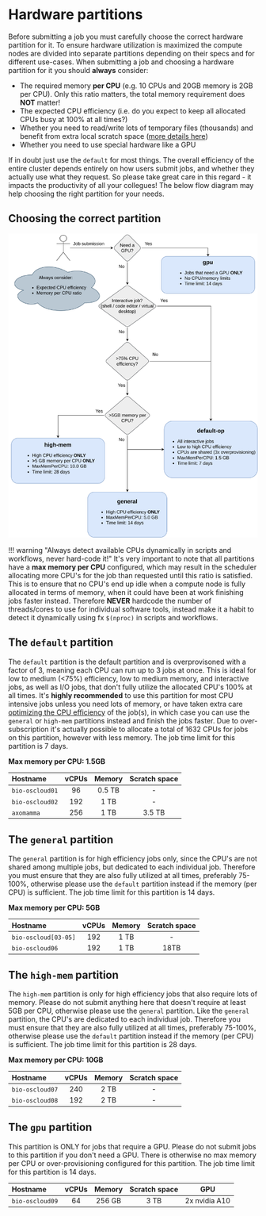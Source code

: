 # Hardware partitions
Before submitting a job you must carefully choose the correct hardware partition for it. To ensure hardware utilization is maximized the compute nodes are divided into separate partitions depending on their specs and for different use-cases. When submitting a job and choosing a hardware partition for it you should **always** consider:

 - The required memory **per CPU** (e.g. 10 CPUs and 20GB memory is 2GB per CPU). Only this ratio matters, the total memory requirement does **NOT** matter!
 - The expected CPU efficiency (i.e. do you expect to keep all allocated CPUs busy at 100% at all times?)
 - Whether you need to read/write lots of temporary files (thousands) and benefit from extra local scratch space ([more details here](../storage.md#local-scratch-space))
 - Whether you need to use special hardware like a GPU
 
 If in doubt just use the `default` for most things. The overall efficiency of the entire cluster depends entirely on how users submit jobs, and whether they actually use what they request. So please take great care in this regard - it impacts the productivity of all your collegues! The below flow diagram may help choosing the right partition for your needs.

## Choosing the correct partition
![test](img/biocloud_partition.drawio.svg)

!!! warning "Always detect available CPUs dynamically in scripts and workflows, never hard-code it!"
    It's very important to note that all partitions have a **max memory per CPU** configured, which may result in the scheduler allocating more CPU's for the job than requested until this ratio is satisfied. This is to ensure that no CPU's end up idle when a compute node is fully allocated in terms of memory, when it could have been at work finishing jobs faster instead. Therefore **NEVER** hardcode the number of threads/cores to use for individual software tools, instead make it a habit to detect it dynamically using fx `$(nproc)` in scripts and workflows.

## The `default` partition
The `default` partition is the default partition and is overprovisoned with a factor of 3, meaning each CPU can run up to 3 jobs at once. This is ideal for low to medium (<75%) efficiency, low to medium memory, and interactive jobs, as well as I/O jobs, that don't fully utilize the allocated CPU's 100% at all times. It's **highly recommended** to use this partition for most CPU intensive jobs unless you need lots of memory, or have taken extra care [optimizing the CPU efficiency](efficiency.md) of the job(s), in which case you can use the `general` or `high-mem` partitions instead and finish the jobs faster. Due to over-subscription it's actually possible to allocate a total of 1632 CPUs for jobs on this partition, however with less memory. The job time limit for this partition is 7 days.

**Max memory per CPU: 1.5GB**

| Hostname | vCPUs | Memory | Scratch space |
| :--- | :---: | :---: | :---: |
| `bio-oscloud01` | 96 | 0.5 TB | - |
| `bio-oscloud02` | 192 | 1 TB | - |
| `axomamma` | 256 | 1 TB | 3.5 TB |

## The `general` partition
The `general` partition is for high efficiency jobs only, since the CPU's are not shared among multiple jobs, but dedicated to each individual job. Therefore you must ensure that they are also fully utilized at all times, preferably 75-100%, otherwise please use the `default` partition instead if the memory (per CPU) is sufficient. The job time limit for this partition is 14 days.

**Max memory per CPU: 5GB**

| Hostname | vCPUs | Memory | Scratch space |
| :--- | :---: | :---: | :---: |
| `bio-oscloud[03-05]` | 192 | 1 TB | - |
| `bio-oscloud06` | 192 | 1 TB | 18TB |

## The `high-mem` partition
The `high-mem` partition is only for high efficiency jobs that also require lots of memory. Please do not submit anything here that doesn't require at least 5GB per CPU, otherwise please use the `general` partition. Like the `general` partition, the CPU's are dedicated to each individual job. Therefore you must ensure that they are also fully utilized at all times, preferably 75-100%, otherwise please use the `default` partition instead if the memory (per CPU) is sufficient. The job time limit for this partition is 28 days.

**Max memory per CPU: 10GB**

| Hostname | vCPUs | Memory | Scratch space |
| :--- | :---: | :---: | :---: |
| `bio-oscloud07` | 240 | 2 TB | - |
| `bio-oscloud08` | 192 | 2 TB | - |

## The `gpu` partition
This partition is ONLY for jobs that require a GPU. Please do not submit jobs to this partition if you don't need a GPU. There is otherwise no max memory per CPU or over-provisioning configured for this partition. The job time limit for this partition is 14 days.

| Hostname | vCPUs | Memory | Scratch space | GPU |
| :--- | :---: | :---: | :---: | :---: |
| `bio-oscloud09` | 64 | 256 GB | 3 TB | 2x nvidia A10 |

